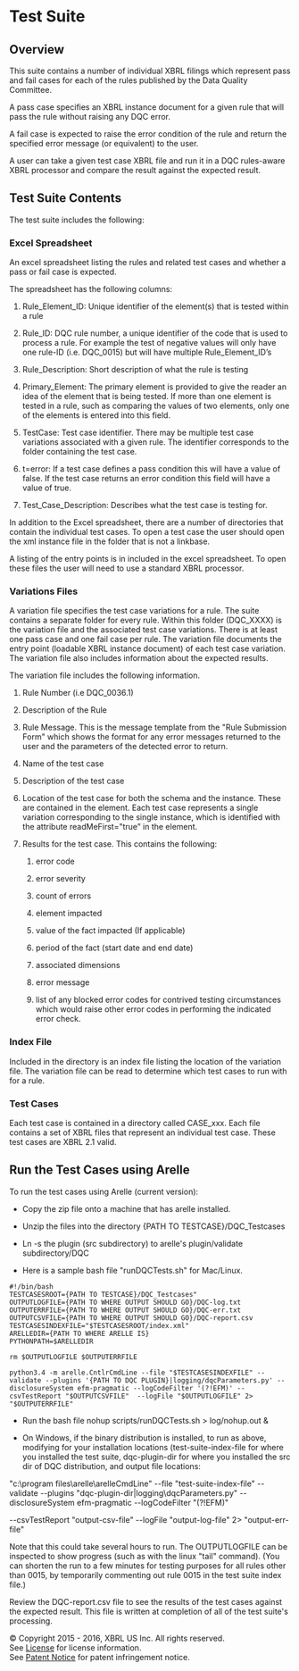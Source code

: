 # Test Suite

## Overview

This suite contains a number of individual XBRL filings which represent pass and fail cases for each of the rules published by the Data Quality Committee.

A pass case specifies an XBRL instance document for a given rule that will pass the rule without raising any DQC error.

A fail case is expected to raise the error condition of the  rule and return the specified error message (or equivalent) to the user.

A user can take a given test case XBRL file and run it in a DQC rules-aware XBRL processor and compare the result against the expected result.

## Test Suite Contents

The test suite includes the following:

### Excel Spreadsheet

An excel spreadsheet listing the rules and related test cases and whether a pass or fail case is expected. 

The spreadsheet has the following columns:

1. Rule_Element_ID:  Unique identifier of the element(s) that is tested within a rule

2. Rule_ID:  DQC rule number, a unique identifier of the code that is used to process a rule.  For example the test of negative values will only have one rule-ID (i.e. DQC_0015) but will have multiple Rule_Element_ID’s

3. Rule_Description: Short description of what the rule is testing

4. Primary_Element: The primary element is provided to give the reader an idea of the element that is being tested.  If more than one element is tested in a rule, such as comparing the values of two elements, only one of the elements is entered into this field.

5. TestCase: Test case identifier.  There may be multiple test case variations associated with a given rule. The identifier corresponds to the folder containing the test case.

6. t=error: If a test case defines a pass condition this will have a value of false.  If the test case returns an error condition this field will have a value of true.  

7. Test_Case_Description: Describes what the test case is testing for.

In addition to the Excel spreadsheet, there are a number of directories that contain the individual test cases. To open a test case the user should open the xml instance file in the folder that is not a linkbase.

A listing of the entry points is in included in the excel spreadsheet. To open these files the user will need to use a standard XBRL processor.

### Variations Files

A variation file specifies the test case variations for a rule. The suite contains a separate folder for every rule.  Within this folder (DQC_XXXX)  is the variation file and the associated test case variations.  There is at least one pass case and one fail case per rule. The variation file documents the entry point (loadable XBRL instance document) of each test case variation. The variation file also includes information about the expected results.

The variation file includes the following information.

1. Rule Number (i.e DQC_0036.1)

2. Description of the Rule

3. Rule Message. This is the message template from the "Rule Submission Form" which shows the format for any error messages returned to the user and the parameters of the detected error to return.

4. Name of the test case

5. Description of the test case

6. Location of the test case for both the schema and the instance.  These are contained in the <data> element. Each test case represents a single variation corresponding to the single instance, which is identified with the attribute readMeFirst="true” in the <instance> element.

7. Results for the test case.  This contains the following:

    1. error code

    2. error severity

    3. count of errors

    4. element impacted

    5. value of the fact impacted (If applicable)

    6. period of the fact (start date and end date)

    7. associated dimensions

    8. error message

    9. list of any blocked error codes for contrived testing circumstances which would raise other error codes in performing the indicated error check.

### Index File

Included in the directory is an index file listing the location of the variation file.  The variation file can be read to determine which test cases to run with for a rule.

### Test Cases

Each test case is contained in a directory called CASE_xxx. Each file contains  a set of XBRL files that represent an individual test case. These test cases are XBRL 2.1 valid.

## Run the Test Cases using Arelle

To run the test cases using Arelle (current version):

* Copy the zip file onto a machine that has arelle installed.

* Unzip the files into the directory {PATH TO TESTCASE}/DQC_Testcases

* Ln -s the plugin (src subdirectory) to arelle's plugin/validate subdirectory/DQC

* Here is a sample  bash file "runDQCTests.sh" for Mac/Linux.

```
#!/bin/bash
TESTCASESROOT={PATH TO TESTCASE}/DQC_Testcases"
OUTPUTLOGFILE={PATH TO WHERE OUTPUT SHOULD GO}/DQC-log.txt
OUTPUTERRFILE={PATH TO WHERE OUTPUT SHOULD GO}/DQC-err.txt
OUTPUTCSVFILE={PATH TO WHERE OUTPUT SHOULD GO}/DQC-report.csv
TESTCASESINDEXFILE="$TESTCASESROOT/index.xml"
ARELLEDIR={PATH TO WHERE ARELLE IS}
PYTHONPATH=$ARELLEDIR

rm $OUTPUTLOGFILE $OUTPUTERRFILE

python3.4 -m arelle.CntlrCmdLine --file "$TESTCASESINDEXFILE" --validate --plugins '{PATH TO DQC PLUGIN}|logging/dqcParameters.py' --disclosureSystem efm-pragmatic --logCodeFilter '(?!EFM)' --csvTestReport "$OUTPUTCSVFILE"  --logFile "$OUTPUTLOGFILE" 2>  "$OUTPUTERRFILE"
```

* Run the bash file nohup scripts/runDQCTests.sh > log/nohup.out &

* On Windows, if the binary distribution is installed, to run as above, modifying for your installation locations (test-suite-index-file for where you installed the test suite, dqc-plugin-dir for where you installed the src dir of DQC distribution, and output file locations:

"c:\program files\arelle\arelleCmdLine" --file "test-suite-index-file" --validate --plugins "dqc-plugin-dir|logging\dqcParameters.py" --disclosureSystem efm-pragmatic --logCodeFilter "(?!EFM)"

 --csvTestReport "output-csv-file"  --logFile "output-log-file" 2>  "output-err-file"

Note that this could take several hours to run.  The OUTPUTLOGFILE can be inspected to show progress (such as with the linux "tail" command).  (You can shorten the run to a few minutes for testing purposes for all rules other than 0015, by temporarily commenting out rule 0015 in the test suite index file.)

Review the DQC-report.csv file to see the results of the test cases against the expected result.  This file is written at completion of all of the test suite's processing.


© Copyright 2015 - 2016, XBRL US Inc. All rights reserved.   
See [License](https://github.com/DataQualityCommittee/dqc_us_rules/blob/master/License.md) for license information.  
See [Patent Notice](https://github.com/DataQualityCommittee/dqc_us_rules/blob/master/PatentNotice.md) for patent infringement notice.
